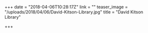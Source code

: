 +++
date = "2018-04-06T10:28:17Z"
link = ""
teaser_image = "/uploads/2018/04/06/David-Kitson-Library.jpg"
title = "David Kitson Library"

+++
